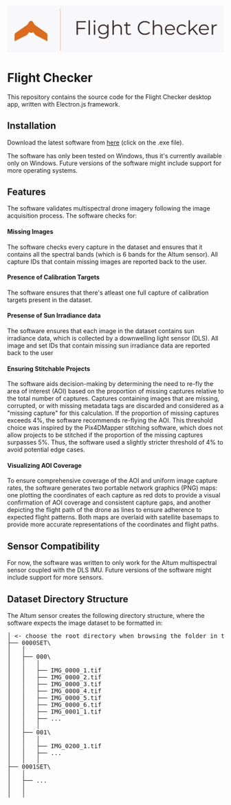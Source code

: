 ![logo](assets/imgs/Flight_Checker_1.jpg)
# Flight Checker

This repository contains the source code for the Flight Checker desktop app, written with Electron.js framework.

## Installation

Download the latest software from [here](https://github.com/FareedFarag/FlightCheckerElectron/releases/tag/v1.0.0) (click on the .exe file). 

The software has only been tested on Windows, thus it's currently available only on Windows. Future versions of the software might include support for more operating systems.

## Features

The software validates multispectral drone imagery following the image acquisition process. The software checks for:

#### Missing Images

The software checks every capture in the dataset and ensures that it contains all the spectral bands (which is 6 bands for the Altum sensor). All capture IDs that contain missing images are reported back to the user.

#### Presence of Calibration Targets

The software ensures that there's atleast one full capture of calibration targets present in the dataset.

#### Presense of Sun Irradiance data

The software ensures that each image in the dataset contains sun irradiance data, which is collected by a downwelling light sensor (DLS). All image and set IDs that contain missing sun irradiance data are reported back to the user

#### Ensuring Stitchable Projects

The software aids decision-making by determining the need to re-fly the area of interest (AOI) based on the proportion of missing captures relative to the total number of captures. Captures containing images that are missing, corrupted, or with missing metadata tags are discarded and considered as a "missing capture" for this calculation. If the proportion of missing captures exceeds 4%, the software recommends re-flying the AOI. This threshold choice was inspired by the Pix4DMapper stitching software, which does not allow projects to be stitched if the proportion of the missing captures surpasses 5%. Thus, the software used a slightly stricter threshold of 4% to avoid potential edge cases.

#### Visualizing AOI Coverage

To ensure comprehensive coverage of the AOI and uniform image capture rates, the software generates two portable network graphics (PNG) maps: one plotting the coordinates of each capture as red dots to provide a visual confirmation of AOI coverage and consistent capture gaps, and another depicting the flight path of the drone as lines to ensure adherence to expected flight patterns. Both maps are overlaid with satellite basemaps to provide more accurate representations of the coordinates and flight paths.

## Sensor Compatibility

For now, the software was written to only work for the Altum multispectral sensor coupled with the DLS IMU. Future versions of the software might include support for more sensors.

## Dataset Directory Structure

The Altum sensor creates the following directory structure, where the software expects the image dataset to be formatted in:

<pre>
│ <- choose the root directory when browsing the folder in the software
├── 0000SET\
│   │
│   ├── 000\
│   │   │
│   │   ├── IMG_0000_1.tif
│   │   ├── IMG_0000_2.tif
│   │   ├── IMG_0000_3.tif
│   │   ├── IMG_0000_4.tif
│   │   ├── IMG_0000_5.tif
│   │   ├── IMG_0000_6.tif
│   │   ├── IMG_0001_1.tif
│   │   ├── ...
│   │   │
│   ├── 001\
│   │   │
│   │   ├── IMG_0200_1.tif
│   │   ├── ...
│   │   │
├── 0001SET\
│   │
│   ├── ...
│   │
│   │
</pre>

